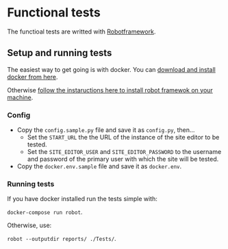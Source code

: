 Functional tests
================

The functioal tests are writted with [Robotframework](http://robotframework.org).

## Setup and running tests

The easiest way to get going is with docker. You can [download and install docker from here](https://www.docker.com/get-started). 

Otherwise [follow the instaructions here to install robot framewok on your machine](https://github.com/robotframework/robotframework/blob/master/INSTALL.rst). 

### Config

 * Copy the `config.sample.py` file and save it as `config.py`, then...
   * Set the `START_URL` the the URL of the instance of the site editor to be tested.
   * Set the `SITE_EDITOR_USER` and `SITE_EDITOR_PASSWORD` to the username and password of the primary user with which the site will be tested.
 * Copy the `docker.env.sample` file and save it as `docker.env`.

### Running tests

If you have docker installed run the tests simple with:

`docker-compose run robot`.

Otherwise, use: 

`robot --outputdir reports/ ./Tests/`. 

